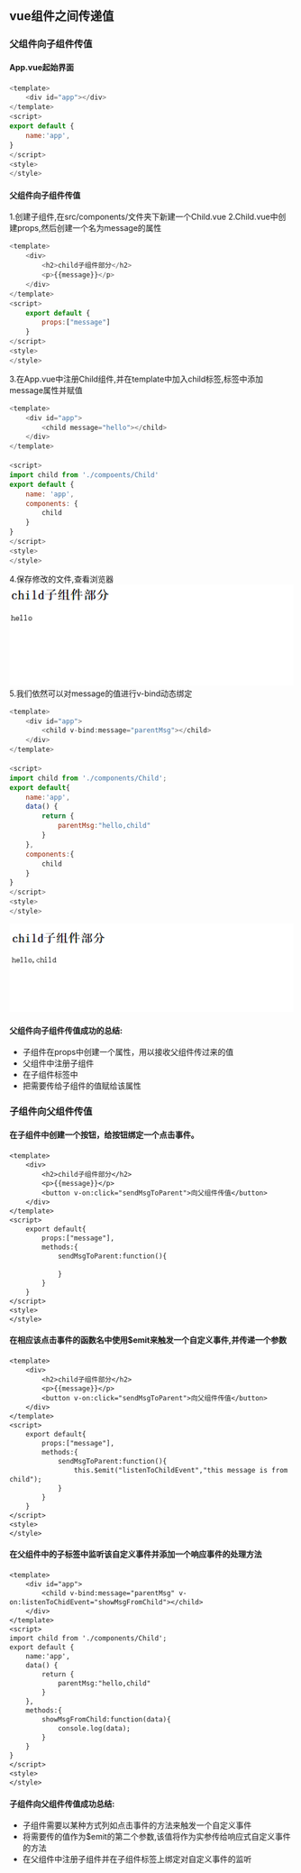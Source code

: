 ## vue组件之间传递值
### 父组件向子组件传值
#### App.vue起始界面
``` Vue.js
<template>
	<div id="app"></div>
</template>
<script>
export default {
    name:'app',
}
</script>
<style>
</style>
```
#### 父组件向子组件传值
1.创建子组件,在src/components/文件夹下新建一个Child.vue
2.Child.vue中创建props,然后创建一个名为message的属性
``` vue.js
<template>
	<div>
		<h2>child子组件部分</h2>
		<p>{{message}}</p>
	</div>
</template>
<script>
	export default {
        props:["message"]
	}
</script>
<style>
</style>
```
3.在App.vue中注册Child组件,并在template中加入child标签,标签中添加message属性并赋值
``` vue.js
<template>
	<div id="app">
		<child message="hello"></child>
	</div>
</template>

<script>
import child from './compoents/Child'
export default {
    name: 'app',
    components: {
        child
    }
}
</script>
<style>
</style>
```
4.保存修改的文件,查看浏览器
![](./1.png)
5.我们依然可以对message的值进行v-bind动态绑定
``` vue.js
<template>
	<div id="app">
		<child v-bind:message="parentMsg"></child>
	</div>
</template>

<script>
import child from './components/Child';
export default{
    name:'app',
    data() {
        return {
            parentMsg:"hello,child"
        }
    },
    components:{
        child
    }
}
</script>
<style>
</style>
```
![](./2.png)
#### 父组件向子组件传值成功的总结:
+ 子组件在props中创建一个属性，用以接收父组件传过来的值
+ 父组件中注册子组件
+ 在子组件标签中
+ 把需要传给子组件的值赋给该属性

### 子组件向父组件传值
#### 在子组件中创建一个按钮，给按钮绑定一个点击事件。
```
<template>
	<div>
		<h2>child子组件部分</h2>
		<p>{{message}}</p>
		<button v-on:click="sendMsgToParent">向父组件传值</button>
	</div>
</template>
<script>
	export default{
        props:["message"],
        methods:{
            sendMsgToParent:function(){
                
            }
        }
	}
</script>
<style>
</style>
```

#### 在相应该点击事件的函数名中使用$emit来触发一个自定义事件,并传递一个参数
```
<template>
	<div>
		<h2>child子组件部分</h2>
		<p>{{message}}</p>
		<button v-on:click="sendMsgToParent">向父组件传值</button>
	</div>
</template>
<script>
	export default{
        props:["message"],
        methods:{
            sendMsgToParent:function(){
                this.$emit("listenToChildEvent","this message is from child");
            }
        }
	}
</script>
<style>
</style>
```
#### 在父组件中的子标签中监听该自定义事件并添加一个响应事件的处理方法
```
<template>
	<div id="app">
		<child v-bind:message="parentMsg" v-on:listenToChidEvent="showMsgFromChild"></child>
	</div>
</template>
<script>
import child from './components/Child';
export default {
    name:'app',
    data() {
        return {
            parentMsg:"hello,child"
        }
    },
    methods:{
        showMsgFromChild:function(data){
            console.log(data);
        }
    }
}
</script>
<style>
</style>
```
#### 子组件向父组件传值成功总结:
+ 子组件需要以某种方式列如点击事件的方法来触发一个自定义事件
+ 将需要传的值作为$emit的第二个参数,该值将作为实参传给响应式自定义事件的方法
+ 在父组件中注册子组件并在子组件标签上绑定对自定义事件的监听